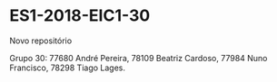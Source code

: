 # ES1-2018-EIC1-30
Novo repositório

Grupo 30:
77680 André Pereira, 
78109 Beatriz Cardoso,
77984 Nuno Francisco,
78298 Tiago Lages.

